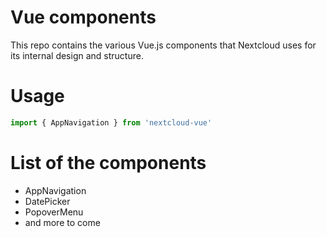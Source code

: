# Vue components
This repo contains the various Vue.js components that Nextcloud uses for its internal design and structure.

# Usage
``` js
import { AppNavigation } from 'nextcloud-vue'
```

# List of the components
- AppNavigation
- DatePicker
- PopoverMenu
- and more to come
